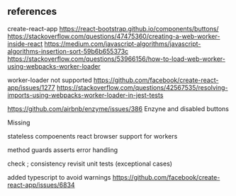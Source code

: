 ## references

create-react-app
https://react-bootstrap.github.io/components/buttons/
https://stackoverflow.com/questions/47475360/creating-a-web-worker-inside-react
https://medium.com/javascript-algorithms/javascript-algorithms-insertion-sort-59b6b655373c
https://stackoverflow.com/questions/53966156/how-to-load-web-worker-using-webpacks-worker-loader

worker-loader not supported 
https://github.com/facebook/create-react-app/issues/1277
https://stackoverflow.com/questions/42567535/resolving-imports-using-webpacks-worker-loader-in-jest-tests


https://github.com/airbnb/enzyme/issues/386
Enzyne and disabled buttons 

Missing

stateless compoenents react
browser support for workers

method guards asserts
error handling

check ; consistency
revisit unit tests (exceptional cases)

added typescript to avoid warnings
https://github.com/facebook/create-react-app/issues/6834